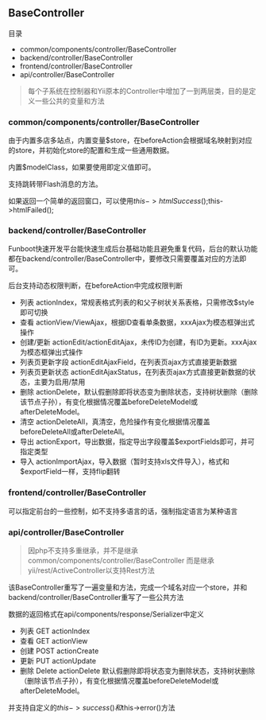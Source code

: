 BaseController
-----------

目录
- common/components/controller/BaseController
- backend/controller/BaseController
- frontend/controller/BaseController
- api/controller/BaseController


> 每个子系统在控制器和Yii原本的Controller中增加了一到两层类，目的是定义一些公共的变量和方法


### common/components/controller/BaseController

由于内置多店多站点，内置变量$store，在beforeAction会根据域名映射到对应的store，并初始化store的配置和生成一些通用数据。

内置$modelClass，如果要使用即定义值即可。

支持跳转带Flash消息的方法。

如果返回一个简单的返回窗口，可以使用$this->htmlSuccess();$this->htmlFailed();

### backend/controller/BaseController

Funboot快速开发平台能快速生成后台基础功能且避免重复代码，后台的默认功能都在backend/controller/BaseController中，要修改只需要覆盖对应的方法即可。

后台支持动态权限判断，在beforeAction中完成权限判断

- 列表 actionIndex，常规表格式列表的和父子树状关系表格，只需修改$style即可切换
- 查看 actionView/ViewAjax，根据ID查看单条数据，xxxAjax为模态框弹出式操作
- 创建/更新 actionEdit/actionEditAjax，未传ID为创建，有ID为更新。xxxAjax为模态框弹出式操作
- 列表页更新字段 actionEditAjaxField，在列表页ajax方式直接更新数据
- 列表页更新状态 actionEditAjaxStatus，在列表页ajax方式直接更新数据的状态，主要为启用/禁用
- 删除 actionDelete，默认假删除即将状态变为删除状态，支持树状删除（删除该节点子孙），有变化根据情况覆盖beforeDeleteModel或afterDeleteModel。
- 清空 actionDeleteAll，真清空，危险操作有变化根据情况覆盖beforeDeleteAll或afterDeleteAll。
- 导出 actionExport，导出数据，指定导出字段覆盖$exportFields即可，并可指定类型
- 导入 actionImportAjax，导入数据（暂时支持xls文件导入），格式和$exportField一样，支持flip翻转


### frontend/controller/BaseController

可以指定前台的一些控制，如不支持多语言的话，强制指定语言为某种语言

### api/controller/BaseController

> 因php不支持多重继承，并不是继承common/components/controller/BaseController 而是继承yii/rest/ActiveController以支持Rest方法

该BaseController重写了一遍变量和方法，完成一个域名对应一个store，并和backend/controller/BaseController重写了一些公共方法

数据的返回格式在api/components/response/Serializer中定义

- 列表 GET actionIndex
- 查看 GET actionView
- 创建 POST actionCreate
- 更新 PUT actionUpdate
- 删除 Delete actionDelete 默认假删除即将状态变为删除状态，支持树状删除（删除该节点子孙），有变化根据情况覆盖beforeDeleteModel或afterDeleteModel。


并支持自定义的$this->success()和$this->error()方法


